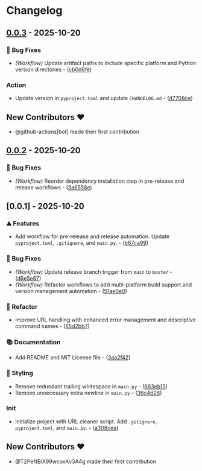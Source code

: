 # Changelog

## [0.0.3](https://github.com/T2PeNBiX99wcoxKv3A4g/URLClean/compare/v0.0.2..v0.0.3) - 2025-10-20

### 🐛 Bug Fixes

- *(Workflow)* Update artifact paths to include specific platform and Python version directories - ([cb0d6fe](https://github.com/T2PeNBiX99wcoxKv3A4g/URLClean/commit/cb0d6feaa8e84423cd4487e3afdc45d7d35e98ce))

### Action

- Update version in `pyproject.toml` and update `CHANGELOG.md` - ([d7708ce](https://github.com/T2PeNBiX99wcoxKv3A4g/URLClean/commit/d7708cec5793ac2f61112d055b659a6bfb9aab10))

## New Contributors ❤️

* @github-actions[bot] made their first contribution

## [0.0.2](https://github.com/T2PeNBiX99wcoxKv3A4g/URLClean/compare/v0.0.1..v0.0.2) - 2025-10-20

### 🐛 Bug Fixes

- *(Workflow)* Reorder dependency installation step in pre-release and release workflows - ([3a6558e](https://github.com/T2PeNBiX99wcoxKv3A4g/URLClean/commit/3a6558e0985ef8874c7d5e957a88af18ef003956))


## [0.0.1] - 2025-10-20

### ⛰️  Features

- Add workflow for pre-release and release automation. Update `pyproject.toml`, `.gitignore`, and `main.py`. - ([b67ca99](https://github.com/T2PeNBiX99wcoxKv3A4g/URLClean/commit/b67ca9982ca3dfd130e9f2b5088717ce3593722b))

### 🐛 Bug Fixes

- *(Workflow)* Update release branch trigger from `main` to `master` - ([d6e5e87](https://github.com/T2PeNBiX99wcoxKv3A4g/URLClean/commit/d6e5e876be71ddc93a50e68110314daccb0b4c01))
- *(Workflow)* Refactor workflows to add multi-platform build support and version management automation - ([51ae0e0](https://github.com/T2PeNBiX99wcoxKv3A4g/URLClean/commit/51ae0e08133fa7cb06c8663fd32c6b2853a7cee0))

### 🚜 Refactor

- Improve URL handling with enhanced error management and descriptive command names - ([65d2bb7](https://github.com/T2PeNBiX99wcoxKv3A4g/URLClean/commit/65d2bb78ad1b343c6872844e361cd73642d55d49))

### 📚 Documentation

- Add README and MIT License file - ([3aa2f42](https://github.com/T2PeNBiX99wcoxKv3A4g/URLClean/commit/3aa2f42c63267bc3f716f903ba037704928be361))

### 🎨 Styling

- Remove redundant trailing whitespace in `main.py` - ([663eb13](https://github.com/T2PeNBiX99wcoxKv3A4g/URLClean/commit/663eb139a99376317a81d2e4d480087f918c9cda))
- Remove unnecessary extra newline in `main.py` - ([36c4d26](https://github.com/T2PeNBiX99wcoxKv3A4g/URLClean/commit/36c4d2645744a5db533c58bd543cbbb86b819735))

### Init

- Initialize project with URL cleaner script. Add `.gitignore`, `pyproject.toml`, and `main.py`. - ([a308cea](https://github.com/T2PeNBiX99wcoxKv3A4g/URLClean/commit/a308cea1ad10c3e004a578d194e8243fdd01b842))

## New Contributors ❤️

* @T2PeNBiX99wcoxKv3A4g made their first contribution

<!-- generated by git-cliff -->
